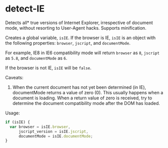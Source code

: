 # detect-IE
Detects all* true versions of Internet Explorer, irrespective of document mode, without resorting to User-Agent hacks. Supports minification.

Creates a global variable, `isIE`. If the browser is IE, `isIE` is an object with the following properties: `browser`, `jscript`, and `documentMode`.

For example, IE8 in IE6 compatibility mode will return `browser` as `8`, `jscript` as `5.8`, and `documentMode` as `6`.

If the browser is not IE, `isIE` will be `false`.

Caveats:
1. When the current document has not yet been determined (in IE), documentMode returns a value of zero (0). This usually happens when a document is loading. When a return value of zero is received, try to determine the document compatibility mode after the DOM has loaded.


Usage:

```javascript
if (isIE) {    
  var browser = isIE.browser, 
      jscript_version = isIE.jscript, 
      documentMode = isIE.documentMode;
}
```
